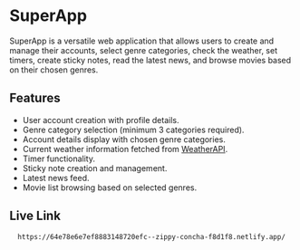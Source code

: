 # SuperApp

SuperApp is a versatile web application that allows users to create and manage their accounts, select genre categories, check the weather, set timers, create sticky notes, read the latest news, and browse movies based on their chosen genres.

## Features

- User account creation with profile details.
- Genre category selection (minimum 3 categories required).
- Account details display with chosen genre categories.
- Current weather information fetched from [WeatherAPI](http://weatherapi.com).
- Timer functionality.
- Sticky note creation and management.
- Latest news feed.
- Movie list browsing based on selected genres.



## Live Link



```bash
  https://64e78e6e7ef8883148720efc--zippy-concha-f8d1f8.netlify.app/
```
